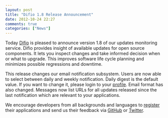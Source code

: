 ```yaml
---
layout: post
title: "Difio 1.8 Release Announcement"
date: 2012-10-24 22:27
comments: true
categories: ["News"]
---
```


Today [Difio](http://www.dif.io) is pleased to announce version 1.8
of our updates monitoring service. Difio provides insight of available
updates for open source components. It lets you inspect changes and take
informed decision when or what to upgrade. This improves software life cycle
planning and minimizes possible regressions and downtime.

This release changes our email notification subsystem. Users are now able to
select between daily and weekly notification. Daily digest is the default value.
If you want to change it, please login to your
[profile](https://difio-otb.rhcloud.com/profiles/mine/).
Email format has also changed. Messages now list URLs for all updates
released since the last notification which are relevant to your applications.


We encourage developers from all backgrounds and languages to [register](http://www.dif.io/register/)
their applications and send us their feedback via [GitHub](https://github.com/difio/difio/issues/new)
or [Twitter](https://twitter.com/DifioNews).
